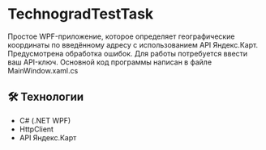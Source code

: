 # TechnogradTestTask

Простое WPF-приложение, которое определяет географические координаты по введённому адресу с использованием API Яндекс.Карт. Предусмотрена обработка ошибок. Для работы потребуется ввести ваш API-ключ. Основной код программы написан в файле MainWindow.xaml.cs

## 🛠 Технологии
- C# (.NET WPF)
- HttpClient
- API Яндекс.Карт
